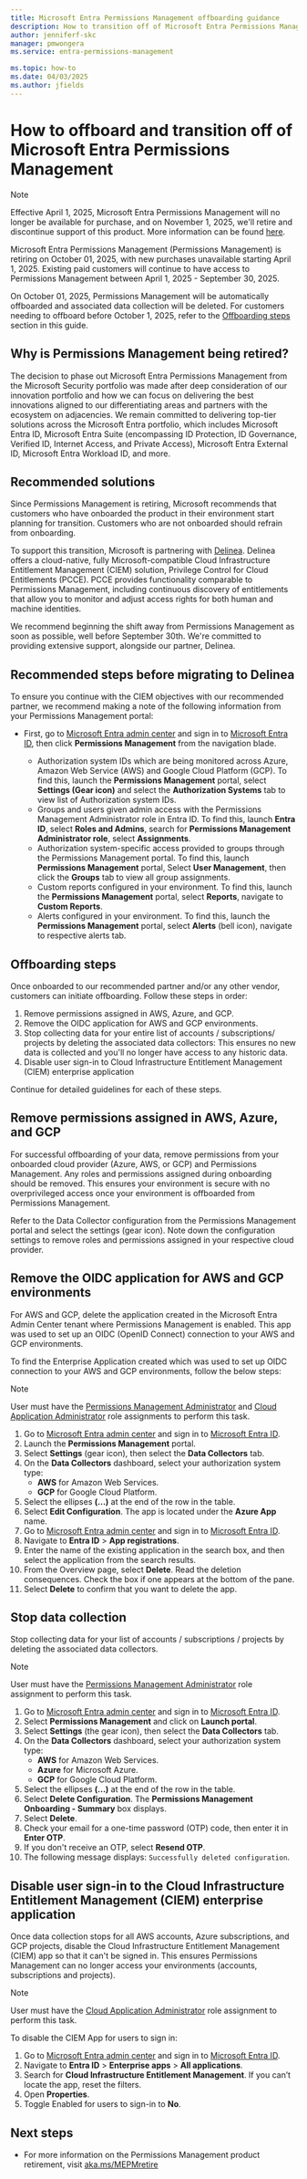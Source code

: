 ```yaml
---
title: Microsoft Entra Permissions Management offboarding guidance
description: How to transition off of Microsoft Entra Permissions Management for the anticipated product deprecation.
author: jenniferf-skc
manager: pmwongera
ms.service: entra-permissions-management

ms.topic: how-to
ms.date: 04/03/2025
ms.author: jfields
---
```


# How to offboard and transition off of Microsoft Entra Permissions Management 

> [!NOTE]
> Effective April 1, 2025, Microsoft Entra Permissions Management will no longer be available for purchase, and on November 1, 2025, we'll retire and discontinue support of this product. More information can be found [here](https://aka.ms/MEPMretire). 

Microsoft Entra Permissions Management (Permissions Management) is retiring on October 01, 2025, with new purchases unavailable starting April 1, 2025. Existing paid customers will continue to have access to Permissions Management between April 1, 2025 - September 30, 2025. 

On October 01, 2025, Permissions Management will be automatically offboarded and associated data collection will be deleted. For customers needing to offboard before October 1, 2025, refer to the [Offboarding steps](#offboarding-steps) section in this guide. 

## Why is Permissions Management being retired? 

The decision to phase out Microsoft Entra Permissions Management from the Microsoft Security portfolio was made after deep consideration of our innovation portfolio and how we can focus on delivering the best innovations aligned to our differentiating areas and partners with the ecosystem on adjacencies. We remain committed to delivering top-tier solutions across the Microsoft Entra portfolio, which includes Microsoft Entra ID, Microsoft Entra Suite (encompassing ID Protection, ID Governance, Verified ID, Internet Access, and Private Access), Microsoft Entra External ID, Microsoft Entra Workload ID, and more.


## Recommended solutions

Since Permissions Management is retiring, Microsoft recommends that customers who have onboarded the product in their environment start planning for transition. Customers who are not onboarded should refrain from onboarding.   

To support this transition, Microsoft is partnering with [Delinea](https://delinea.com/). Delinea offers a cloud-native, fully Microsoft-compatible Cloud Infrastructure Entitlement Management (CIEM) solution, Privilege Control for Cloud Entitlements (PCCE). PCCE provides functionality comparable to Permissions Management, including continuous discovery of entitlements that allow you to monitor and adjust access rights for both human and machine identities.  

We recommend beginning the shift away from Permissions Management as soon as possible, well before September 30th. We're committed to providing extensive support, alongside our partner, Delinea.  


## Recommended steps before migrating to Delinea

To ensure you continue with the CIEM objectives with our recommended partner, we recommend making a note of the following information from your Permissions Management portal: 

- First, go to [Microsoft Entra admin center](https://entra.microsoft.com/) and sign in to [Microsoft Entra ID](https://portal.azure.com/#blade/Microsoft_AAD_IAM/ActiveDirectoryMenuBlade/Overview), then click **Permissions Management** from the navigation blade. 

    - Authorization system IDs which are being monitored across Azure, Amazon Web Service (AWS) and Google Cloud Platform (GCP). To find this, launch the **Permissions Management** portal, select **Settings (Gear icon)** and select the **Authorization Systems** tab to view list of Authorization system IDs.  
    - Groups and users given admin access with the Permissions Management Administrator role in Entra ID. To find this, launch **Entra ID**, select **Roles and Admins**, search for **Permissions Management Administrator role**, select **Assignments**. 
    - Authorization system-specific access provided to groups through the Permissions Management portal. To find this, launch **Permissions Management** portal, Select **User Management**, then click the **Groups** tab to view all group assignments.  
    - Custom reports configured in your environment. To find this, launch the **Permissions Management** portal, select **Reports**, navigate to **Custom Reports**.
    - Alerts configured in your environment. To find this, launch the **Permissions Management** portal, select **Alerts** (bell icon), navigate to respective alerts tab.

## Offboarding steps

Once onboarded to our recommended partner and/or any other vendor, customers can initiate offboarding. Follow these steps in order:  

1. Remove permissions assigned in AWS, Azure, and GCP.
1. Remove the OIDC application for AWS and GCP environments.
1. Stop collecting data for your entire list of accounts / subscriptions/ projects by deleting the associated data collectors: This ensures no new data is collected and you'll no longer have access to any historic data.
1. Disable user sign-in to Cloud Infrastructure Entitlement Management (CIEM) enterprise application   

 Continue for detailed guidelines for each of these steps.

## Remove permissions assigned in AWS, Azure, and GCP

For successful offboarding of your data, remove permissions from your onboarded cloud provider (Azure, AWS, or GCP) and Permissions Management. Any roles and permissions assigned during onboarding should be removed. This ensures your environment is secure with no overprivileged access once your environment is offboarded from Permissions Management. 

Refer to the Data Collector configuration from the Permissions Management portal and select the settings (gear icon). Note down the configuration settings to remove roles and permissions assigned in your respective cloud provider.  

## Remove the OIDC application for AWS and GCP environments

For AWS and GCP, delete the application created in the Microsoft Entra Admin Center tenant where Permissions Management is enabled. This app was used to set up an OIDC (OpenID Connect) connection to your AWS and GCP environments.   

To find the Enterprise Application created which was used to set up OIDC connection to your AWS and GCP environments, follow the below steps: 

> [!NOTE] 
> User must have the [Permissions Management Administrator](~/identity/role-based-access-control/permissions-reference.md#permissions-management-administrator) and [Cloud Application Administrator](~/identity/role-based-access-control/permissions-reference.md#cloud-application-administrator) role assignments to perform this task. 

1. Go to [Microsoft Entra admin center](https://entra.microsoft.com/) and sign in to [Microsoft Entra ID](https://portal.azure.com/#blade/Microsoft_AAD_IAM/ActiveDirectoryMenuBlade/Overview).
1. Launch the **Permissions Management** portal.
1. Select **Settings** (gear icon), then select the **Data Collectors** tab.
1. On the **Data Collectors** dashboard, select your authorization system type:
    - **AWS** for Amazon Web Services. 
    - **GCP** for Google Cloud Platform.
1. Select the ellipses **(...)** at the end of the row in the table.
1. Select **Edit Configuration**. The app is located under the **Azure App** name.
1. Go to [Microsoft Entra admin center](https://entra.microsoft.com/) and sign in to [Microsoft Entra ID](https://portal.azure.com/#blade/Microsoft_AAD_IAM/ActiveDirectoryMenuBlade/Overview).
1. Navigate to **Entra ID** > **App registrations**. 
1. Enter the name of the existing application in the search box, and then select the application from the search results.
1. From the Overview page, select **Delete**. Read the deletion consequences. Check the box if one appears at the bottom of the pane.
1. Select **Delete** to confirm that you want to delete the app. 

## Stop data collection

Stop collecting data for your list of accounts / subscriptions / projects by deleting the associated data collectors. 

> [!NOTE]
> User must have the [Permissions Management Administrator](~/identity/role-based-access-control/permissions-reference.md#permissions-management-administrator) role assignment to perform this task.

1. Go to [Microsoft Entra admin center](https://entra.microsoft.com/) and sign in to [Microsoft Entra ID](https://portal.azure.com/#blade/Microsoft_AAD_IAM/ActiveDirectoryMenuBlade/Overview).
1. Select **Permissions Management** and click on **Launch portal**. 
1. Select **Settings** (the gear icon), then select the **Data Collectors** tab. 
1. On the **Data Collectors** dashboard, select your authorization system type: 
    - **AWS** for Amazon Web Services. 
    - **Azure** for Microsoft Azure. 
    - **GCP** for Google Cloud Platform. 
1. Select the ellipses **(...)** at the end of the row in the table. 
1. Select **Delete Configuration**. The **Permissions Management Onboarding - Summary** box displays. 
1. Select **Delete**. 
1. Check your email for a one-time password (OTP) code, then enter it in **Enter OTP**. 
1. If you don't receive an OTP, select **Resend OTP**. 
1. The following message displays: ```Successfully deleted configuration```. 

## Disable user sign-in to the Cloud Infrastructure Entitlement Management (CIEM) enterprise application

Once data collection stops for all AWS accounts, Azure subscriptions, and GCP projects, disable the Cloud Infrastructure Entitlement Management (CIEM) app so that it can't be signed in. This ensures Permissions Management can no longer access your environments (accounts, subscriptions and projects).  

> [!NOTE]
> User must have the [Cloud Application Administrator](~/identity/role-based-access-control/permissions-reference.md#cloud-application-administrator) role assignment to perform this task. 

To disable the CIEM App for users to sign in: 

1. Go to [Microsoft Entra admin center](https://entra.microsoft.com/) and sign in to [Microsoft Entra ID](https://portal.azure.com/#blade/Microsoft_AAD_IAM/ActiveDirectoryMenuBlade/Overview).
1. Navigate to **Entra ID** > **Enterprise apps** > **All applications**.
1. Search for **Cloud Infrastructure Entitlement Management**. If you can’t locate the app, reset the filters.
1. Open **Properties**.
1. Toggle Enabled for users to sign-in to **No**.

## Next steps

- For more information on the Permissions Management product retirement, visit [aka.ms/MEPMretire](https://aka.ms/MEPMretire)
